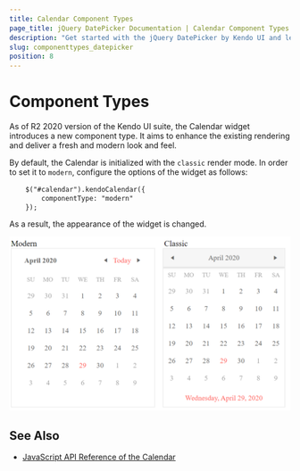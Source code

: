 ```yaml
---
title: Calendar Component Types
page_title: jQuery DatePicker Documentation | Calendar Component Types | Kendo UI
description: "Get started with the jQuery DatePicker by Kendo UI and learn how to enable the modern component type."
slug: componenttypes_datepicker
position: 8
---
```


# Component Types

As of R2 2020 version of the Kendo UI suite, the Calendar widget introduces a new component type. It aims to enhance the existing rendering and deliver a fresh and modern look and feel. 

By default, the Calendar is initialized with the `classic` render mode. In order to set it to `modern`, configure the options of the widget as follows:

```
    $("#calendar").kendoCalendar({
        componentType: "modern"
    });
```

As a result, the appearance of the widget is changed. 

![Comparison between the content types](classic-modern-calendar-rendering.png)

## See Also

* [JavaScript API Reference of the Calendar](/api/javascript/ui/calendar)
